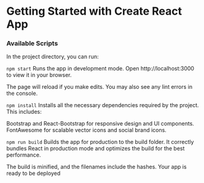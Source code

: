 # Getting Started with Create React App


### Available Scripts
In the project directory, you can run:

`npm start`
Runs the app in development mode.
Open http://localhost:3000 to view it in your browser.

The page will reload if you make edits.
You may also see any lint errors in the console.

`npm install`
Installs all the necessary dependencies required by the project. This includes:

Bootstrap and React-Bootstrap for responsive design and UI components.
FontAwesome for scalable vector icons and social brand icons.


`npm run build`
Builds the app for production to the build folder.
It correctly bundles React in production mode and optimizes the build for the best performance.

The build is minified, and the filenames include the hashes.
Your app is ready to be deployed